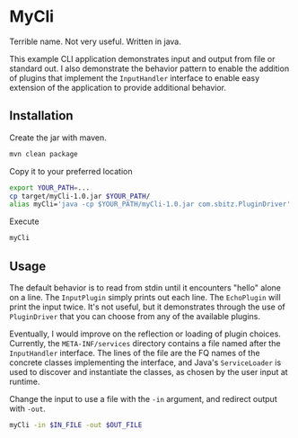# MyCli

Terrible name. Not very useful. Written in java.

This example CLI application demonstrates input and output from file or standard out. I also demonstrate the behavior 
pattern to enable the addition of plugins that implement the `InputHandler` interface to enable easy extension of the 
application to provide additional behavior.

## Installation

Create the jar with maven.

```bash
mvn clean package
```

Copy it to your preferred location
```bash
export YOUR_PATH=...
cp target/myCli-1.0.jar $YOUR_PATH/ 
alias myCli='java -cp $YOUR_PATH/myCli-1.0.jar com.sbitz.PluginDriver'
```

Execute
```bash
myCli
```

## Usage

The default behavior is to read from stdin until it encounters "hello" alone on a line. The `InputPlugin` simply prints 
out each line. The `EchoPlugin` will print the input twice. It's not useful, but it demonstrates through the use of 
`PluginDriver` that you can choose from any of the available plugins. 

Eventually, I would improve on the reflection or loading of plugin choices. Currently, the `META-INF/services` directory
contains a file named after the `InputHandler` interface. The lines of the file are the FQ names of the concrete classes
implementing the interface, and Java's `ServiceLoader` is used to discover and instantiate the classes, as chosen by the 
user input at runtime.

Change the input to use a file with the `-in` argument, and redirect output with `-out`.

```bash
myCli -in $IN_FILE -out $OUT_FILE
```
